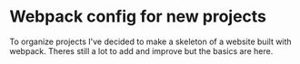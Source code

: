 # Webpack config for new projects

To organize projects I've decided to make a skeleton of a website built with webpack. Theres still a lot to add and improve but the basics are here. 
